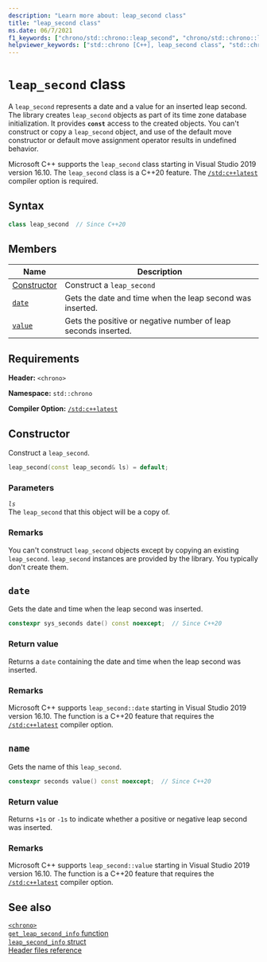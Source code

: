 ```yaml
---
description: "Learn more about: leap_second class"
title: "leap_second class"
ms.date: 06/7/2021
f1_keywords: ["chrono/std::chrono::leap_second", "chrono/std::chrono::leap_second::date", "chrono/std::chrono::leap_second::value"]
helpviewer_keywords: ["std::chrono [C++], leap_second class", "std::chrono::leap_second::date function", "std::chrono::leap_second::value function"]
---
```

# `leap_second` class

A `leap_second` represents a date and a value for an inserted leap second. The library creates `leap_second` objects as part of its time zone database initialization. It provides **`const`** access to the created objects. You can't construct or copy a `leap_second` object, and use of the default move constructor or default move assignment operator results in undefined behavior.

Microsoft C++ supports the `leap_second` class starting in Visual Studio 2019 version 16.10. The `leap_second` class is a C++20 feature. The [`/std:c++latest`](../build/reference/std-specify-language-standard-version.md) compiler option is required.

## Syntax

```cpp
class leap_second  // Since C++20
```

## Members

| Name | Description |
|--|--|
| [Constructor](#leap_second) | Construct a `leap_second` |
| [`date`](#std-chrono-leap-second-date) | Gets the date and time when the leap second was inserted. |
| [`value`](#std-chrono-leap-second-value) | Gets the positive or negative number of leap seconds inserted. |

## Requirements

**Header:** `<chrono>`

**Namespace:** `std::chrono`

**Compiler Option:** [`/std:c++latest`](../build/reference/std-specify-language-standard-version.md)

## <a name="leap_second"></a> Constructor

Construct a `leap_second`.

```cpp
leap_second(const leap_second& ls) = default;
```

### Parameters

*`ls`*\
The `leap_second` that this object will be a copy of.

### Remarks

You can't construct `leap_second` objects except by copying an existing `leap_second`. `leap_second` instances are provided by the library. You typically don't create them.

## <a name="std-chrono-leap-second-date"></a> `date`

Gets the date and time when the leap second was inserted.

```cpp
constexpr sys_seconds date() const noexcept;  // Since C++20
```

### Return value

Returns a `date` containing the date and time when the leap second was inserted.

### Remarks

Microsoft C++ supports `leap_second::date` starting in Visual Studio 2019 version 16.10. The function is a C++20 feature that requires the [`/std:c++latest`](../build/reference/std-specify-language-standard-version.md) compiler option.

## <a name="std-chrono-leap-second-value"></a> `name`

Gets the name of this `leap_second`.

```cpp
constexpr seconds value() const noexcept;  // Since C++20
```

### Return value

Returns `+1s` or `-1s` to indicate whether a positive or negative leap second was inserted.

### Remarks

Microsoft C++ supports `leap_second::value` starting in Visual Studio 2019 version 16.10. The function is a C++20 feature that requires the [`/std:c++latest`](../build/reference/std-specify-language-standard-version.md) compiler option.

## See also

[`<chrono>`](./chrono.md)\
[`get_leap_second_info` function](./chrono-functions.md#std-chrono-get-leap-second-info)\
[`leap_second_info` struct](./leap-second-info-struct.md)\
[Header files reference](./cpp-standard-library-header-files.md)
